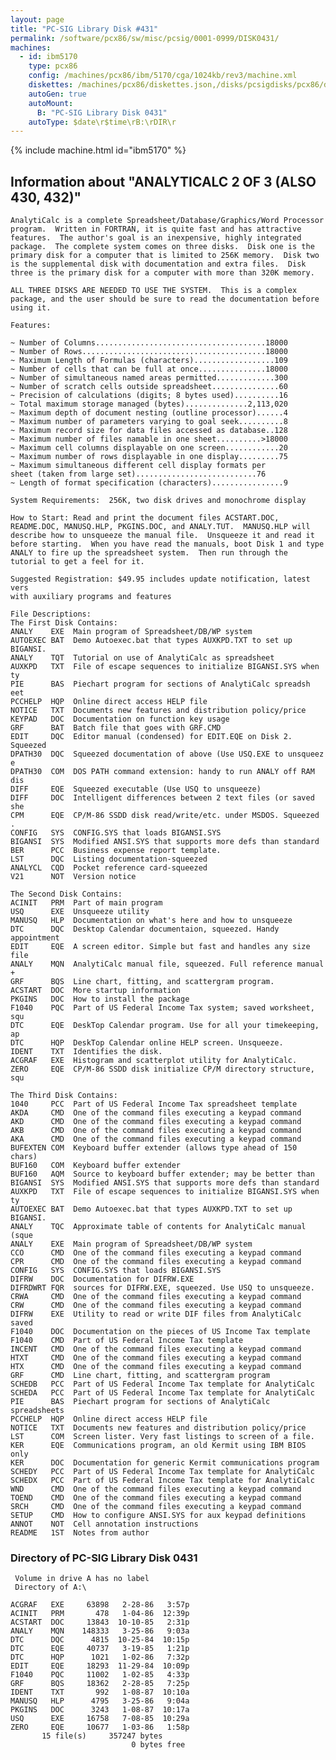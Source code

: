 ```yaml
---
layout: page
title: "PC-SIG Library Disk #431"
permalink: /software/pcx86/sw/misc/pcsig/0001-0999/DISK0431/
machines:
  - id: ibm5170
    type: pcx86
    config: /machines/pcx86/ibm/5170/cga/1024kb/rev3/machine.xml
    diskettes: /machines/pcx86/diskettes.json,/disks/pcsigdisks/pcx86/diskettes.json
    autoGen: true
    autoMount:
      B: "PC-SIG Library Disk 0431"
    autoType: $date\r$time\rB:\rDIR\r
---
```


{% include machine.html id="ibm5170" %}

## Information about "ANALYTICALC 2 OF 3 (ALSO 430, 432)"

    AnalytiCalc is a complete Spreadsheet/Database/Graphics/Word Processor
    program.  Written in FORTRAN, it is quite fast and has attractive
    features.  The author's goal is an inexpensive, highly integrated
    package.  The complete system comes on three disks.  Disk one is the
    primary disk for a computer that is limited to 256K memory.  Disk two
    is the supplemental disk with documentation and extra files.  Disk
    three is the primary disk for a computer with more than 320K memory.
    
    ALL THREE DISKS ARE NEEDED TO USE THE SYSTEM.  This is a complex
    package, and the user should be sure to read the documentation before
    using it.
    
    Features:
    
    ~ Number of Columns......................................18000
    ~ Number of Rows.........................................18000
    ~ Maximum Length of Formulas (characters)..................109
    ~ Number of cells that can be full at once...............18000
    ~ Number of simultaneous named areas permitted.............300
    ~ Number of scratch cells outside spreadsheet...............60
    ~ Precision of calculations (digits; 8 bytes used)..........16
    ~ Total maximum storage managed (bytes)..............2,113,020
    ~ Maximum depth of document nesting (outline processor)......4
    ~ Maximum number of parameters varying to goal seek..........8
    ~ Maximum record size for data files accessed as database..128
    ~ Maximum number of files namable in one sheet..........>18000
    ~ Maximum cell columns displayable on one screen............20
    ~ Maximum number of rows displayable in one display.........75
    ~ Maximum simultaneous different cell display formats per
    sheet (taken from large set)...........................76
    ~ Length of format specification (characters)................9
    
    System Requirements:  256K, two disk drives and monochrome display
    
    How to Start: Read and print the document files ACSTART.DOC,
    README.DOC, MANUSQ.HLP, PKGINS.DOC, and ANALY.TUT.  MANUSQ.HLP will
    describe how to unsqueeze the manual file.  Unsqueeze it and read it
    before starting.  When you have read the manuals, boot Disk 1 and type
    ANALY to fire up the spreadsheet system.  Then run through the
    tutorial to get a feel for it.
    
    Suggested Registration: $49.95 includes update notification, latest vers
    with auxiliary programs and features
    
    File Descriptions:
    The First Disk Contains:
    ANALY    EXE  Main program of Spreadsheet/DB/WP system
    AUTOEXEC BAT  Demo Autoexec.bat that types AUXKPD.TXT to set up BIGANSI.
    ANALY    TQT  Tutorial on use of AnalytiCalc as spreadsheet
    AUXKPD   TXT  File of escape sequences to initialize BIGANSI.SYS when ty
    PIE      BAS  Piechart program for sections of AnalytiCalc spreadsh eet
    PCCHELP  HQP  Online direct access HELP file
    NOTICE   TXT  Documents new features and distribution policy/price
    KEYPAD   DOC  Documentation on function key usage
    GRF      BAT  Batch file that goes with GRF.CMD
    EDIT     DQC  Editor manual (condensed) for EDIT.EQE on Disk 2. Squeezed
    DPATH30  DQC  Squeezed documentation of above (Use USQ.EXE to unsqueez e
    DPATH30  COM  DOS PATH command extension: handy to run ANALY off RAM dis
    DIFF     EQE  Squeezed executable (Use USQ to unsqueeze)
    DIFF     DOC  Intelligent differences between 2 text files (or saved she
    CPM      EQE  CP/M-86 SSDD disk read/write/etc. under MSDOS. Squeezed .
    CONFIG   SYS  CONFIG.SYS that loads BIGANSI.SYS
    BIGANSI  SYS  Modified ANSI.SYS that supports more defs than standard
    BER      PCC  Business expense report template.
    LST      DQC  Listing documentation-squeezed
    ANALYCL  CQD  Pocket reference card-squeezed
    V21      NOT  Version notice
    
    The Second Disk Contains:
    ACINIT   PRM  Part of main program
    USQ      EXE  Unsqueeze utility
    MANUSQ   HLP  Documentation on what's here and how to unsqueeze
    DTC      DQC  Desktop Calendar documentaion, squeezed. Handy appointment
    EDIT     EQE  A screen editor. Simple but fast and handles any size file
    ANALY    MQN  AnalytiCalc manual file, squeezed. Full reference manual +
    GRF      BQS  Line chart, fitting, and scattergram program.
    ACSTART  DOC  More startup information
    PKGINS   DOC  How to install the package
    F1040    PQC  Part of US Federal Income Tax system; saved worksheet, squ
    DTC      EQE  DeskTop Calendar program. Use for all your timekeeping, ap
    DTC      HQP  DeskTop Calendar online HELP screen. Unsqueeze.
    IDENT    TXT  Identifies the disk.
    ACGRAF   EXE  Histogram and scatterplot utility for AnalytiCalc.
    ZERO     EQE  CP/M-86 SSDD disk initialize CP/M directory structure, squ
    
    The Third Disk Contains:
    1040     PCC  Part of US Federal Income Tax spreadsheet template
    AKDA     CMD  One of the command files executing a keypad command
    AKD      CMD  One of the command files executing a keypad command
    AKB      CMD  One of the command files executing a keypad command
    AKA      CMD  One of the command files executing a keypad command
    BUFEXTEN COM  Keyboard buffer extender (allows type ahead of 150 chars)
    BUF160   COM  Keyboard buffer extender
    BUF160   AQM  Source to keyboard buffer extender; may be better than
    BIGANSI  SYS  Modified ANSI.SYS that supports more defs than standard
    AUXKPD   TXT  File of escape sequences to initialize BIGANSI.SYS when ty
    AUTOEXEC BAT  Demo Autoexec.bat that types AUXKPD.TXT to set up BIGANSI.
    ANALY    TQC  Approximate table of contents for AnalytiCalc manual (sque
    ANALY    EXE  Main program of Spreadsheet/DB/WP system
    CCO      CMD  One of the command files executing a keypad command
    CPR      CMD  One of the command files executing a keypad command
    CONFIG   SYS  CONFIG.SYS that loads BIGANSI.SYS
    DIFRW    DOC  Documentation for DIFRW.EXE
    DIFRDWRT FQR  sources for DIFRW.EXE, squeezed. Use USQ to unsqueeze.
    CRWA     CMD  One of the command files executing a keypad command
    CRW      CMD  One of the command files executing a keypad command
    DIFRW    EXE  Utility to read or write DIF files from AnalytiCalc saved
    F1040    DOC  Documentation on the pieces of US Income Tax template
    F1040    CMD  Part of US Federal Income Tax template
    INCENT   CMD  One of the command files executing a keypad command
    HTXT     CMD  One of the command files executing a keypad command
    HTX      CMD  One of the command files executing a keypad command
    GRF      CMD  Line chart, fitting, and scattergram program
    SCHEDB   PCC  Part of US Federal Income Tax template for AnalytiCalc
    SCHEDA   PCC  Part of US Federal Income Tax template for AnalytiCalc
    PIE      BAS  Piechart program for sections of AnalytiCalc spreadsheets
    PCCHELP  HQP  Online direct access HELP file
    NOTICE   TXT  Documents new features and distribution policy/price
    LST      COM  Screen lister. Very fast listings to screen of a file.
    KER      EQE  Communications program, an old Kermit using IBM BIOS only
    KER      DOC  Documentation for generic Kermit communications program
    SCHEDY   PCC  Part of US Federal Income Tax template for AnalytiCalc
    SCHEDX   PCC  Part of US Federal Income Tax template for AnalytiCalc
    WND      CMD  One of the command files executing a keypad command
    TOEND    CMD  One of the command files executing a keypad command
    SRCH     CMD  One of the command files executing a keypad command
    SETUP    CMD  How to configure ANSI.SYS for aux keypad definitions
    ANNOT    NOT  Cell annotation instructions
    README   1ST  Notes from author

### Directory of PC-SIG Library Disk 0431

     Volume in drive A has no label
     Directory of A:\

    ACGRAF   EXE     63898   2-28-86   3:57p
    ACINIT   PRM       478   1-04-86  12:39p
    ACSTART  DOC     13843  10-10-85   2:31p
    ANALY    MQN    148333   3-25-86   9:03a
    DTC      DQC      4815  10-25-84  10:15p
    DTC      EQE     40737   3-19-85   1:21p
    DTC      HQP      1021   1-02-86   7:32p
    EDIT     EQE     18293  11-29-84  10:09p
    F1040    PQC     11002   1-02-85   4:33p
    GRF      BQS     18362   2-28-85   7:25p
    IDENT    TXT       992   1-08-87  10:10a
    MANUSQ   HLP      4795   3-25-86   9:04a
    PKGINS   DOC      3243   1-08-87  10:17a
    USQ      EXE     16758   7-08-85  10:29a
    ZERO     EQE     10677   1-03-86   1:58p
           15 file(s)     357247 bytes
                               0 bytes free
